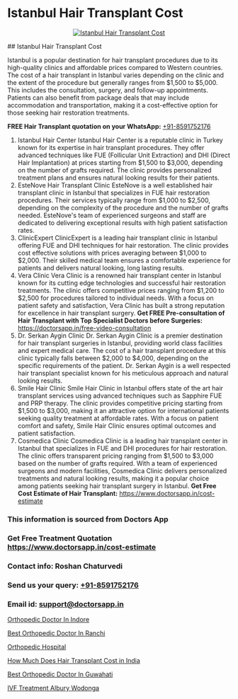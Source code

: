 # Istanbul Hair Transplant Cost

<p align="center">
  <a href="https://doctorsapp.co.in/uploads/treatment_image/Finding%20the%20best%20hair%20clinic.jpg">
    <img src="https://doctorsapp.co.in/treatment/hair-transplant" alt="Istanbul Hair Transplant Cost">
  </a>
</p>
## Istanbul Hair Transplant Cost

Istanbul is a popular destination for hair transplant procedures due to its high-quality clinics and affordable prices compared to Western countries. The cost of a hair transplant in Istanbul varies depending on the clinic and the extent of the procedure but generally ranges from $1,500 to $5,000. This includes the consultation, surgery, and follow-up appointments. Patients can also benefit from package deals that may include accommodation and transportation, making it a cost-effective option for those seeking hair restoration treatments.

**FREE Hair Transplant quotation on your WhatsApp:**  [+91-8591752176](https://api.whatsapp.com/send?phone=8591752176)

1) Istanbul Hair Center 
Istanbul Hair Center is a reputable clinic in Turkey known for its expertise in hair transplant procedures. They offer advanced techniques like FUE (Follicular Unit Extraction) and DHI (Direct Hair Implantation) at prices starting from $1,500 to $3,000, depending on the number of grafts required. The clinic provides personalized treatment plans and ensures natural looking results for their patients.
2) EsteNove Hair Transplant Clinic
EsteNove is a well established hair transplant clinic in Istanbul that specializes in FUE hair restoration procedures. Their services typically range from $1,000 to $2,500, depending on the complexity of the procedure and the number of grafts needed. EsteNove's team of experienced surgeons and staff are dedicated to delivering exceptional results with high patient satisfaction rates.
3) ClinicExpert
ClinicExpert is a leading hair transplant clinic in Istanbul offering FUE and DHI techniques for hair restoration. The clinic provides cost effective solutions with prices averaging between $1,000 to $2,000. Their skilled medical team ensures a comfortable experience for patients and delivers natural looking, long lasting results.
4) Vera Clinic
Vera Clinic is a renowned hair transplant center in Istanbul known for its cutting edge technologies and successful hair restoration treatments. The clinic offers competitive prices ranging from $1,200 to $2,500 for procedures tailored to individual needs. With a focus on patient safety and satisfaction, Vera Clinic has built a strong reputation for excellence in hair transplant surgery.
**Get FREE Pre-consultation of Hair Transplant with Top Specialist Doctors before Surgeries:** https://doctorsapp.in/free-video-consultation
5) Dr. Serkan Aygin Clinic
Dr. Serkan Aygin Clinic is a premier destination for hair transplant surgeries in Istanbul, providing world class facilities and expert medical care. The cost of a hair transplant procedure at this clinic typically falls between $2,000 to $4,000, depending on the specific requirements of the patient. Dr. Serkan Aygin is a well respected hair transplant specialist known for his meticulous approach and natural looking results.
6) Smile Hair Clinic
Smile Hair Clinic in Istanbul offers state of the art hair transplant services using advanced techniques such as Sapphire FUE and PRP therapy. The clinic provides competitive pricing starting from $1,500 to $3,000, making it an attractive option for international patients seeking quality treatment at affordable rates. With a focus on patient comfort and safety, Smile Hair Clinic ensures optimal outcomes and patient satisfaction.
7) Cosmedica Clinic
Cosmedica Clinic is a leading hair transplant center in Istanbul that specializes in FUE and DHI procedures for hair restoration. The clinic offers transparent pricing ranging from $1,500 to $3,000 based on the number of grafts required. With a team of experienced surgeons and modern facilities, Cosmedica Clinic delivers personalized treatments and natural looking results, making it a popular choice among patients seeking hair transplant surgery in Istanbul.
**Get Free Cost Estimate of Hair Transplant:** https://www.doctorsapp.in/cost-estimate

### This information is sourced from Doctors App 
### Get Free Treatment Quotation https://www.doctorsapp.in/cost-estimate
### Contact info: Roshan Chaturvedi 
### Send us your query: [+91-8591752176](https://api.whatsapp.com/send?phone=8591752176) 
### Email id: support@doctorsapp.in

[Orthopedic Doctor In Indore](https://www.linkedin.com/pulse/orthopedic-doctor-indore-doctorsapp-united-arab-emirates-24ape?trackingId=JrtEFChP8WfKk%2BErxyVv0Q%3D%3D&lipi=urn%3Ali%3Apage%3Ad_flagship3_company_admin%3BSXrbBuk4SwWZ8nIcZ2zSvw%3D%3D)

[Best Orthopedic Doctor In Ranchi](https://www.linkedin.com/pulse/best-orthopedic-doctor-ranchi-meniscus-tear-treatment-wmque?trackingId=L4FNbNfFMfRtNyVygwy5Yw%3D%3D&lipi=urn%3Ali%3Apage%3Ad_flagship3_company_admin%3BYMgSyE7iTb6%2BgQ5kQEIvvw%3D%3D)

[Orthopedic Hospital](https://medium.com/@anupkakkar5/orthopedic-hospital-f32075c37f24)

[How Much Does Hair Transplant Cost in India](https://medium.com/@anupkakkar5/how-much-does-hair-transplant-cost-in-india-9dac7c264608)

[Best Orthopedic Doctor In Guwahati](https://doctors-apps.github.io/doctorsapp/best-orthopedic-doctor-in-guwahati)

[IVF Treatment Albury Wodonga](https://doctors-apps.github.io/doctorsapp/ivf-treatment-albury-wodonga)

